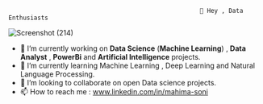                                                          👋 Hey , Data Enthusiasts
                                                         


![Screenshot (214)](https://user-images.githubusercontent.com/91668225/195301776-06092c78-3dfc-4a9a-82ea-95cfbd4932d9.png)


- 👀 I’m currently working on **Data Science** (**Machine Learning**) , **Data Analyst** , **PowerBi** and **Artificial Intelligence** projects.
- 🌱 I’m currently learning Machine Learning , Deep Learning and Natural Language Processing.
- 💞️ I’m looking to collaborate on open Data science projects.
- 📫 How to reach me : www.linkedin.com/in/mahima-soni

<!---
Mahima1729/Mahima1729 is a ✨ special ✨ repository because its `README.md` (this file) appears on your GitHub profile.
You can click the Preview link to take a look at your changes.
--->
